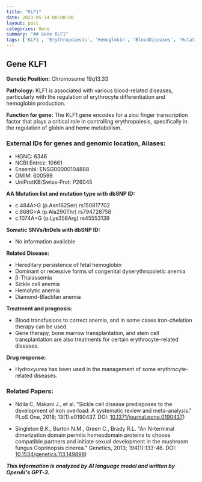 ```yaml
---
title: "KLF1"
date: 2023-05-14 00:00:00
layout: post
categories: Gene
summary: "## Gene KLF1"
tags: ['KLF1', 'Erythropoiesis', 'Hemoglobin', 'BloodDiseases', 'Mutation', 'Anemia', 'Treatment', 'Hydroxyurea']
---
```


## Gene KLF1

**Genetic Position:** Chromosome 19q13.33

**Pathology:** KLF1 is associated with various blood-related diseases, particularly with the regulation of erythrocyte differentiation and hemoglobin production.

**Function for gene:** The KLF1 gene encodes for a zinc finger transcription factor that plays a critical role in controlling erythropoiesis, specifically in the regulation of globin and heme metabolism.

### External IDs for genes and genomic location, Aliases:
- HGNC: 6346
- NCBI Entrez: 10661
- Ensembl: ENSG00000104888
- OMIM: 600599
- UniProtKB/Swiss-Prot: P26045

**AA Mutation list and mutation type with dbSNP ID:** 
- c.484A>G (p.Asn162Ser) rs150817702
- c.868G>A (p.Ala290Thr) rs794728758
- c.1074A>G (p.Lys358Arg) rs45553139

**Somatic SNVs/InDels with dbSNP ID:**
- No information available

**Related Disease:** 
- Hereditary persistence of fetal hemoglobin
- Dominant or recessive forms of congenital dyserythropoietic anemia
- β-Thalassemia
- Sickle cell anemia
- Hemolytic anemia
- Diamond-Blackfan anemia

**Treatment and prognosis:** 
- Blood transfusions to correct anemia, and in some cases iron-chelation therapy can be used.
- Gene therapy, bone marrow transplantation, and stem cell transplantation are also treatments for certain erythrocyte-related diseases.

**Drug response:**
- Hydroxyurea has been used in the management of some erythrocyte-related diseases.

### Related Papers:
- Ndila C, Makani J., et al. "Sickle cell disease predisposes to the development of iron overload: A systematic review and meta-analysis." PLoS One, 2018; 13(1):e0190437. DOI: [10.1371/journal.pone.0190437](https://doi.org/10.1371/journal.pone.0190437))

- Singleton B.K., Burton N.M., Green C., Brady R.L. "An N-terminal dimerization domain permits homeodomain proteins to choose compatible partners and initiate sexual development in the mushroom fungus Coprinopsis cinerea." Genetics, 2013; 194(1):133-46. DOI: [10.1534/genetics.113.149898](https://doi.org/10.1534/genetics.113.149898))

**_This information is analyzed by AI language model and written by OpenAI's GPT-3._**